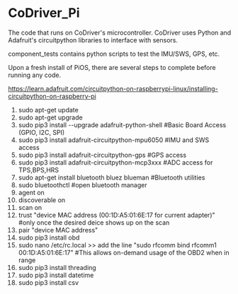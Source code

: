 # CoDriver_Pi
The code that runs on CoDriver's microcontroller. CoDriver uses Python and Adafruit's circuitpython libraries to interface with sensors.

component_tests contains python scripts to test the IMU/SWS, GPS, etc.

Upon a fresh install of PiOS, there are several steps to complete before running any code.

https://learn.adafruit.com/circuitpython-on-raspberrypi-linux/installing-circuitpython-on-raspberry-pi

1. sudo apt-get update
2. sudo apt-get upgrade
3. sudo pip3 install --upgrade adafruit-python-shell    #Basic Board Access (GPIO, I2C, SPI)
4. sudo pip3 install adafruit-circuitpython-mpu6050     #IMU and SWS access
5. sudo pip3 install adafruit-circuitpython-gps         #GPS access
6. sudo pip3 install adafruit-circuitpython-mcp3xxx     #ADC access for TPS,BPS,HRS
7. sudo apt-get install bluetooth bluez blueman   #Bluetooth utilities
8. sudo bluetoothctl    #open bluetooth manager
9. agent on
10. discoverable on
11. scan on             
12. trust "device MAC address (00:1D:A5:01:6E:17 for current adapter)" #only once the desired deice shows up on the scan
13. pair "device MAC address"
14. sudo pip3 install obd
15. sudo nano /etc/rc.local >> add the line "sudo rfcomm bind rfcomm1 00:1D:A5:01:6E:17" #This allows on-demand usage of the OBD2 when in range
16. sudo pip3 install threading
17. sudo pip3 install datetime
18. sudo pip3 install csv

